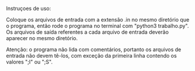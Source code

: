 Instruçoes de uso:  

Coloque os arquivos de entrada com a extensão .in no mesmo diretório que o programa, então rode o programa no terminal com "python3 trabalho.py".  
Os arquivos de saída referentes a cada arquivo de entrada deverão aparecer no mesmo diretório.  

Atenção: o programa não lida com comentários, portanto os arquivos de entrada não devem tê-los, com exceção da primeira linha contendo os valores ";I" ou ";S".

